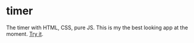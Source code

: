 # timer
The timer with HTML, CSS, pure JS. 
This is my the best looking app at the moment. [Try it](https://enz0g.github.io/timer/).
